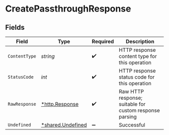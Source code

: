 # CreatePassthroughResponse


## Fields

| Field                                                        | Type                                                         | Required                                                     | Description                                                  |
| ------------------------------------------------------------ | ------------------------------------------------------------ | ------------------------------------------------------------ | ------------------------------------------------------------ |
| `ContentType`                                                | *string*                                                     | :heavy_check_mark:                                           | HTTP response content type for this operation                |
| `StatusCode`                                                 | *int*                                                        | :heavy_check_mark:                                           | HTTP response status code for this operation                 |
| `RawResponse`                                                | [*http.Response](https://pkg.go.dev/net/http#Response)       | :heavy_check_mark:                                           | Raw HTTP response; suitable for custom response parsing      |
| `Undefined`                                                  | [*shared.Undefined](../../../pkg/models/shared/undefined.md) | :heavy_minus_sign:                                           | Successful                                                   |